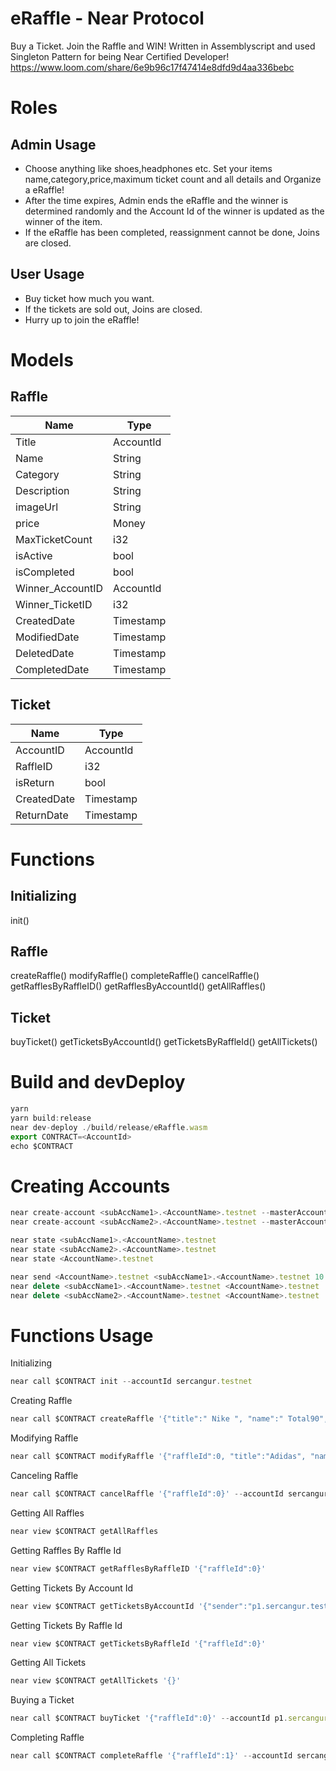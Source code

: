 # eRaffle - Near Protocol
Buy a Ticket. Join the Raffle and WIN!
Written in Assemblyscript and used Singleton Pattern for being Near Certified Developer! 
https://www.loom.com/share/6e9b96c17f47414e8dfd9d4aa336bebc

# Roles
## Admin Usage
- Choose anything like shoes,headphones etc. Set your items name,category,price,maximum ticket count and all details and Organize a eRaffle!
- After the time expires, Admin ends the eRaffle and the winner is determined randomly and the Account Id of the winner is updated as the winner of the item.
- If the eRaffle has been completed, reassignment cannot be done, Joins are closed.

## User Usage
- Buy ticket how much you want.
- If the tickets are sold out, Joins are closed.
- Hurry up to join the eRaffle!

# Models
## Raffle
| Name | Type |
| ------ | ------ |
| Title | AccountId |
| Name | String |
| Category | String |
| Description | String |
| imageUrl | String |
| price | Money |
| MaxTicketCount | i32 |
| isActive | bool |
| isCompleted | bool |
| Winner_AccountID | AccountId |
| Winner_TicketID | i32 |
| CreatedDate | Timestamp |
| ModifiedDate | Timestamp |
| DeletedDate | Timestamp |
| CompletedDate | Timestamp |
## Ticket
| Name | Type |
| ------ | ------ |
| AccountID | AccountId |
| RaffleID | i32 |
| isReturn | bool |
| CreatedDate | Timestamp |
| ReturnDate | Timestamp |

# Functions
## Initializing
init()
## Raffle
createRaffle()
modifyRaffle()
completeRaffle()
cancelRaffle()
getRafflesByRaffleID()
getRafflesByAccountId()
getAllRaffles()
## Ticket
buyTicket()
getTicketsByAccountId()
getTicketsByRaffleId()
getAllTickets()

# Build and devDeploy
```ts
yarn
yarn build:release
near dev-deploy ./build/release/eRaffle.wasm
export CONTRACT=<AccountId>
echo $CONTRACT
```
# Creating Accounts
```ts
near create-account <subAccName1>.<AccountName>.testnet --masterAccount <AccountName>.testnet --initialBalance 10
near create-account <subAccName2>.<AccountName>.testnet --masterAccount <AccountName>.testnet --initialBalance 10

near state <subAccName1>.<AccountName>.testnet
near state <subAccName2>.<AccountName>.testnet
near state <AccountName>.testnet

near send <AccountName>.testnet <subAccName1>.<AccountName>.testnet 10
near delete <subAccName1>.<AccountName>.testnet <AccountName>.testnet
near delete <subAccName2>.<AccountName>.testnet <AccountName>.testnet
```
# Functions Usage
Initializing
```ts
near call $CONTRACT init --accountId sercangur.testnet
```
Creating Raffle
```ts
near call $CONTRACT createRaffle '{"title":" Nike ", "name":" Total90", "category":"Shoes", "description":" football ", "imageUrl":" https://www.adidas.com.tr/en/stan-smith-shoes/FX5502.html " , "price":"900000000000000000000000", "maxTicketCount":300}' --accountId sercangur.testnet
```
Modifying Raffle
```ts
near call $CONTRACT modifyRaffle '{"raffleId":0, "title":"Adidas", "name":"AirMax", "category":"Shoes", "description":"limited", "imageUrl":"https://www.adidas.com.tr/en/hoops-3.0-low-classic-vintage-shoes/GY5432.html" , "price":"1100000000000000000000000", "maxTicketCount":200}' --accountId sercangur.testnet
```
Canceling Raffle
```ts
near call $CONTRACT cancelRaffle '{"raffleId":0}' --accountId sercangur.testnet
```
Getting All Raffles
```ts
near view $CONTRACT getAllRaffles
```
Getting Raffles By Raffle Id
```ts
near view $CONTRACT getRafflesByRaffleID '{"raffleId":0}'
```
Getting Tickets By Account Id
```ts
near view $CONTRACT getTicketsByAccountId '{"sender":"p1.sercangur.testnet"}'
```
Getting Tickets By Raffle Id
```ts
near view $CONTRACT getTicketsByRaffleId '{"raffleId":0}'
```
Getting All Tickets
```ts
near view $CONTRACT getAllTickets '{}'
```
Buying a Ticket
```ts
near call $CONTRACT buyTicket '{"raffleId":0}' --accountId p1.sercangur.testnet --deposit 2.5
```
Completing Raffle
```ts
near call $CONTRACT completeRaffle '{"raffleId":1}' --accountId sercangur.testnet
```
